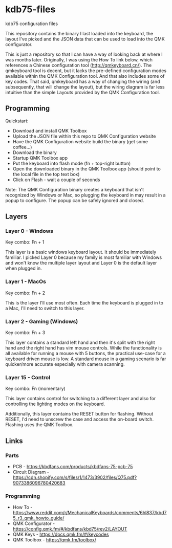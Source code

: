 # kdb75-files

kdb75 configuration files

This repository contains the binary I last loaded into the keyboard, the layout I've picked and the JSON
data that can be used to load into the QMK configurator.

This is just a repository so that I can have a way of looking back at where I was months later.  Originally,
I was using the How To link below, which references a Chinese configuration tool (http://qmkeyboard.cn/).  The qmkeyboard
tool is decent, but it lacks the pre-defined configuration modes available within the QMK Configuration tool.  And that
also includes some of key codes.  That said, qmkeyboard has a way of changing the wiring (and subsequently, that will
change the layout), but the wiring diagram is far less intuitive than the simple Layouts provided by the 
QMK Configuration tool.


## Programming

Quickstart:

* Download and install QMK Toolbox
* Upload the JSON file within this repo to QMK Configuration website
* Have the QMK Configuration website build the binary (get some coffee...)
* Download the binary
* Startup QMK Toolbox app
* Put the keyboard into flash mode (fn + top-right button)
* Open the downloaded binary in the QMK Toolbox app (should point to the local file in the top text box)
* Click on Flash - wait a couple of seconds

Note: The QMK Configuration binary creates a keyboard that isn't recognized by Windows or Mac, so plugging the keyboard in may result in a popup to configure.  The popup can be safely ignored and closed.

## Layers

### Layer 0 - Windows
Key combo:  Fn + 1

This layer is a basic windows keyboard layout.  It should be immediately familiar.  I picked Layer 0 because
my family is most familiar with Windows and won't know the multiple layer layout and Layer 0 is the default
layer when plugged in.

### Layer 1 - MacOs
Key combo:  Fn + 2

This is the layer I'll use most often.  Each time the keyboard is plugged in to a Mac, I'll need to switch to 
this layer.

### Layer 2 - Gaming (Windows)
Key combo:  Fn + 3

This layer contains a standard left hand and then it's split with the right hand and the right hand has vim mouse 
controls.  While the functionality is all available for running a mouse with 5 buttons, the practical use-case for
a keyboard driven mouse is low.  A standard mouse in a gaming scenario is far quicker/more accurate especially with
camera scanning.

### Layer 15 - Control
Key combo:  Fn (momentary)

This layer contains control for switching to a different layer and also for controlling the lighting modes on the 
keyboard.  

Additionally, this layer contains the RESET button for flashing.  Without RESET, I'd need to unscrew the
case and access the on-board switch.  Flashing uses the QMK Toolbox.


## Links

### Parts
* PCB - https://kbdfans.com/products/kbdfans-75-pcb-75
* Circuit Diagram - https://cdn.shopify.com/s/files/1/1473/3902/files/Q75.pdf?9073386096780420683

### Programming
* How To - https://www.reddit.com/r/MechanicalKeyboards/comments/6hl837/kbd75_r3_qmk_howto_guide/
* QMK Configurator - https://config.qmk.fm/#/kbdfans/kbd75/rev2/LAYOUT
* QMK Keys - https://docs.qmk.fm/#/keycodes
* QMK Toolbox - https://qmk.fm/toolbox/
